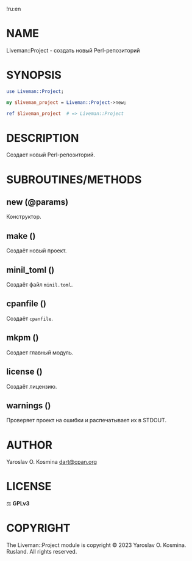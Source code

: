 !ru:en
# NAME

Liveman::Project - создать новый Perl-репозиторий

# SYNOPSIS

```perl
use Liveman::Project;

my $liveman_project = Liveman::Project->new;

ref $liveman_project  # => Liveman::Project
```

# DESCRIPTION

Создает новый Perl-репозиторий.

# SUBROUTINES/METHODS

## new (@params)

Конструктор.

## make ()

Создаёт новый проект.

## minil_toml ()

Создаёт файл `minil.toml`.

## cpanfile ()

Создаёт `cpanfile`.

## mkpm ()

Создает главный модуль.

## license ()

Создаёт лицензию.

## warnings ()

Проверяет проект на ошибки и распечатывает их в STDOUT.

# AUTHOR

Yaroslav O. Kosmina <dart@cpan.org>

# LICENSE

⚖ **GPLv3**

# COPYRIGHT

The Liveman::Project module is copyright © 2023 Yaroslav O. Kosmina. Rusland. All rights reserved.
